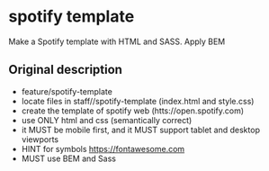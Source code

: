 # spotify template

Make a Spotify template with HTML and SASS. Apply BEM

## Original description

* feature/spotify-template
* locate files in staff/<name>/spotify-template (index.html and style.css)
* create the template of spotify web (htts://open.spotify.com)
* use ONLY html and css (semantically correct)
* it MUST be mobile first, and it MUST support tablet and desktop viewports
* HINT for symbols https://fontawesome.com
* MUST use BEM and Sass
